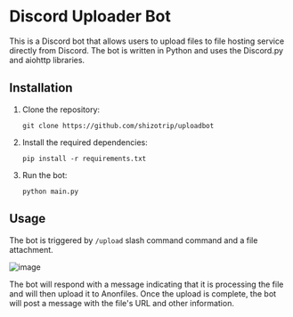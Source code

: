 
# Discord Uploader Bot

This is a Discord bot that allows users to upload files to file hosting service directly from Discord. The bot is written in Python and uses the Discord.py and aiohttp libraries.

## Installation

1. Clone the repository:

   ```
   git clone https://github.com/shizotrip/uploadbot
   ```

2. Install the required dependencies:

   ```
   pip install -r requirements.txt
   ```

3. Run the bot:

   ```
   python main.py
   ```

## Usage

The bot is triggered by `/upload` slash command command and a file attachment. 

![image](https://i.imgur.com/GpQz0lU.png)

The bot will respond with a message indicating that it is processing the file and will then upload it to Anonfiles. Once the upload is complete, the bot will post a message with the file's URL and other information.
